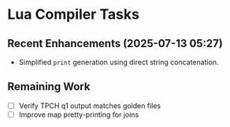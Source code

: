 # Lua Compiler Tasks

## Recent Enhancements (2025-07-13 05:27)
- Simplified `print` generation using direct string concatenation.

## Remaining Work
- [ ] Verify TPCH q1 output matches golden files
- [ ] Improve map pretty-printing for joins
